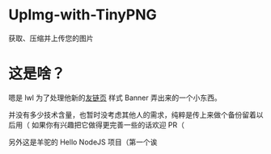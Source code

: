 # UpImg-with-TinyPNG
获取、压缩并上传您的图片

# 这是啥？
嗯是 lwl 为了处理他新的[友链页](https://blog.lwl12.com/links) 样式 Banner 弄出来的一个小东西。

并没有多少技术含量，也暂时没考虑其他人的需求，纯粹是传上来做个备份留着以后用（
如果你有兴趣把它做得更完善一些的话欢迎 PR（



另外这是羊驼的 Hello NodeJS 项目（第一个诶